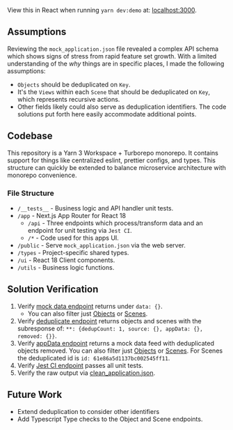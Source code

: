 View this in React when running `yarn dev:demo` at: [localhost:3000](http://localhost:3000).

## Assumptions

Reviewing the `mock_application.json` file revealed a complex API schema which shows signs of stress from rapid feature set growth. With a limited understanding of the _why_ things are in specific places, I made the following assumptions:

- `Objects` should be deduplicated on `Key`.
- It's the `Views` within each `Scene` that should be deduplicated on `Key`, which represents recursive actions.
- Other fields likely could also serve as deduplication identifiers. The code solutions put forth here easily accommodate additional points.

## Codebase

This repository is a Yarn 3 Workspace + Turborepo monorepo. It contains support for things like centralized eslint, prettier configs, and types. This structure can quickly be extended to balance microservice architecture with monorepo convenience.

### File Structure

- `/__tests__` - Business logic and API handler unit tests.
- `/app` - Next.js App Router for React 18
  - `/api` - Three endpoints which process/transform data and an endpoint for unit testing via `Jest CI`.
  - `/*` - Code used for this apps UI.
- `/public` - Serve `mock_application.json` via the web server.
- `/types` - Project-specific shared types.
- `/ui` - React 18 Client components.
- `/utils` - Business logic functions.

## Solution Verification

1. Verify [mock data endpoint](http://localhost:3000/api/mock) returns under `data: {}`.
   - You can also filter just [Objects](http://localhost:3000/api/mock?filter=objects) or [Scenes](http://localhost:3000/api/mock?filter=scenes).
2. Verify [deduplicate endpoint](/api/deduplicate) returns objects and scenes with the subresponse of: `**: {dedupCount: 1, source: {}, appData: {}, removed: {}}`.
3. Verify [appData endpoint](http://localhost:3000/api/appData) returns a mock data feed with deduplicated objects removed. You can also filter just [Objects](http://localhost:3000/api/appData?filter=objects) or [Scenes](http://localhost:3000/api/appData?filter=scenes). For Scenes the deduplicated id is `id: 61e86a5d1137bc002545ff11`.
4. Verify [Jest CI endpoint](http://localhost:3000/api/jest) passes all unit tests.
5. Verify the raw output via [clean_application.json](http://localhost:3000/clean_application.json).

## Future Work

- Extend deduplication to consider other identifiers
- Add Typescript Type checks to the Object and Scene endpoints.
